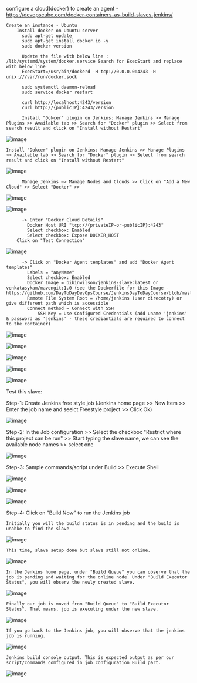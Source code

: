 configure a cloud(docker) to create an agent - https://devopscube.com/docker-containers-as-build-slaves-jenkins/

    Create an instance - Ubuntu
        Install docker on Ubuntu server
          sudo apt-get update
          sudo apt-get install docker.io -y
          sudo docker version

          Update the file with below line : /lib/systemd/system/docker.service Search for ExecStart and replace with below line
          ExecStart=/usr/bin/dockerd -H tcp://0.0.0.0:4243 -H unix:///var/run/docker.sock

          sudo systemctl daemon-reload
          sudo service docker restart

          curl http://localhost:4243/version
          curl http://{publicIP}:4243/version

          Install "Dokcer" plugin on Jenkins: Manage Jenkins >> Manage Plugins >> Available tab >> Search for "Docker" plugin >> Select from search result and click on "Install without Restart"
	  
![image](https://user-images.githubusercontent.com/24622526/98566068-a0102a80-22ae-11eb-9563-ff8d9f3acc4f.png)

	Install "Dokcer" plugin on Jenkins: Manage Jenkins >> Manage Plugins >> Available tab >> Search for "Docker" plugin >> Select from search result and click on "Install without Restart"
	  
![image](https://user-images.githubusercontent.com/24622526/98566275-dbaaf480-22ae-11eb-85ca-e70dbaa7e216.png)



          Manage Jenkins –> Manage Nodes and Clouds >> Click on "Add a New Cloud" >> Select "Docker" >> 
	  
![image](https://user-images.githubusercontent.com/24622526/98566553-2d537f00-22af-11eb-8acd-c0564ed95591.png)

	  
![image](https://user-images.githubusercontent.com/24622526/98566618-452b0300-22af-11eb-8515-6b00daf79ef8.png)


          -> Enter "Docker Cloud Details"
            Docker Host URI "tcp://{privateIP-or-publicIP}:4243"
            Select checkbox: Enabled
            Select checkbox: Expose DOCKER_HOST
	    Click on "Test Connection"
	    
![image](https://user-images.githubusercontent.com/24622526/98566995-ba96d380-22af-11eb-9117-73d8868a1dd5.png)

          -> Click on "Docker Agent templates" and add "Docker Agent templates"
            Labels = "anyName"
            Select checkbox: Enabled
            Docker Image = bibinwilson/jenkins-slave:latest or venkatasykam/mavengit:1.0 (see the Dockerfile for this Image -https://github.com/DayToDayDevOpsCourse/JenkinsDayToDayCourse/blob/master/dockerfiles/Dockerfile)
            Remote File System Root = /home/jenkins (user direcotry) or give different path which is accessible
            Connect method = Connect with SSH 
                SSH Key = Use Configured Credentials (add uname 'jenkins' & password as 'jenkins' - these crediantials are required to connect to the container)

![image](https://user-images.githubusercontent.com/24622526/98500572-272cb680-224d-11eb-8bd6-0e051e4abc66.png)

![image](https://user-images.githubusercontent.com/24622526/98500629-488da280-224d-11eb-82b6-170241f70a48.png)

![image](https://user-images.githubusercontent.com/24622526/98500660-5b07dc00-224d-11eb-8fc3-0686d75901b1.png)

![image](https://user-images.githubusercontent.com/24622526/98500706-75da5080-224d-11eb-9dfb-1826db353b92.png)

![image](https://user-images.githubusercontent.com/24622526/98500768-9acec380-224d-11eb-8561-7471fcfe34c4.png)


Test this slave:

Step-1: Create Jenkins free style job (Jenkins home page >> New Item >> Enter the job name and seelct Freestyle project >> Click Ok)

![image](https://user-images.githubusercontent.com/24622526/98568576-8c19f800-22b1-11eb-947f-cde8c0730a7e.png)

Step-2: In the Job configuration >> Select the checkbox "Restrict where this project can be run" >> Start typing the slave name, we can see the available node names >> select one

![image](https://user-images.githubusercontent.com/24622526/98568796-c97e8580-22b1-11eb-815d-4d9e3358164b.png)

Step-3: Sample commands/script under Build >> Execute Shell

![image](https://user-images.githubusercontent.com/24622526/98569261-62ad9c00-22b2-11eb-868a-bd5079444255.png)

![image](https://user-images.githubusercontent.com/24622526/98569636-d485e580-22b2-11eb-8635-8a2c8f42914d.png)

![image](https://user-images.githubusercontent.com/24622526/98569732-e9fb0f80-22b2-11eb-80ba-32a168bedc85.png)

Step-4: Click on "Build Now" to run the Jenkins job

	Initially you will the build status is in pending and the build is unabke to find the slave 

![image](https://user-images.githubusercontent.com/24622526/98569879-1a42ae00-22b3-11eb-918c-5fb7482d11ec.png)

	This time, slave setup done but slave still not online.

![image](https://user-images.githubusercontent.com/24622526/98570053-48c08900-22b3-11eb-955b-6578e42a660e.png)

	In the Jenkins home page, under "Build Queue" you can observe that the job is pending and waiting for the online node. Under "Build Executor Status", you will observ the newly created slave.

![image](https://user-images.githubusercontent.com/24622526/98570290-9210d880-22b3-11eb-991d-12a425764651.png)

	Finally our job is moved from "Build Queue" to "Build Executor Status". That means, job is executing under the new slave.

![image](https://user-images.githubusercontent.com/24622526/98570392-afde3d80-22b3-11eb-9f67-a27347698e49.png)

	If you go back to the Jenkins job, you will observe that the jenkins job is running. 

![image](https://user-images.githubusercontent.com/24622526/98570586-e6b45380-22b3-11eb-929a-ecd70d5dac42.png)

	Jenkins build console output. This is expected output as per our script/commands comfigured in job configuration Build part.

![image](https://user-images.githubusercontent.com/24622526/98570763-106d7a80-22b4-11eb-8198-863fbe7ccf01.png)





